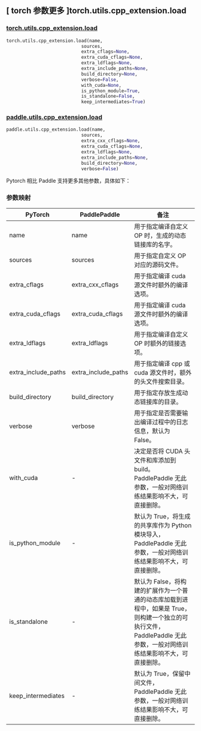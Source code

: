 ## [ torch 参数更多 ]torch.utils.cpp_extension.load
### [torch.utils.cpp_extension.load](https://pytorch.org/docs/stable/cpp_extension.html?highlight=torch+utils+cpp_extension+load#torch.utils.cpp_extension.load)

```python
torch.utils.cpp_extension.load(name,
                            sources,
                            extra_cflags=None,
                            extra_cuda_cflags=None,
                            extra_ldflags=None,
                            extra_include_paths=None,
                            build_directory=None,
                            verbose=False,
                            with_cuda=None,
                            is_python_module=True,
                            is_standalone=False,
                            keep_intermediates=True)
```

### [paddle.utils.cpp_extension.load](https://www.paddlepaddle.org.cn/documentation/docs/zh/api/paddle/utils/cpp_extension/load_cn.html)

```python
paddle.utils.cpp_extension.load(name,
                            sources,
                            extra_cxx_cflags=None,
                            extra_cuda_cflags=None,
                            extra_ldflags=None,
                            extra_include_paths=None,
                            build_directory=None,
                            verbose=False)
```

Pytorch 相比 Paddle 支持更多其他参数，具体如下：
### 参数映射
| PyTorch                     | PaddlePaddle            | 备注                                                   |
| -------------               | ------------            | ------------------------------------------------------ |
| name                        | name                    |  用于指定编译自定义 OP 时，生成的动态链接库的名字。                                    |
| sources                     | sources                 |   用于指定自定义 OP 对应的源码文件。                           |
| extra_cflags          | extra_cxx_cflags        |   用于指定编译 cuda 源文件时额外的编译选项。          |
| extra_cuda_cflags          | extra_cuda_cflags    |         用于指定编译 cuda 源文件时额外的编译选项。                      |
| extra_ldflags                 |extra_ldflags         |  用于指定编译自定义 OP 时额外的链接选项。                                 |
| extra_include_paths    | extra_include_paths   |  用于指定编译 cpp 或 cuda 源文件时，额外的头文件搜索目录。                               |
| build_directory       | build_directory       |    用于指定存放生成动态链接库的目录。                                    |
| verbose                 | verbose             | 用于指定是否需要输出编译过程中的日志信息，默认为 False。   |
| with_cuda                 | -                          | 决定是否将 CUDA 头文件和库添加到 build。 PaddlePaddle 无此参数，一般对网络训练结果影响不大，可直接删除。 |
| is_python_module          | -                          | 默认为 True，将生成的共享库作为 Python 模块导入，PaddlePaddle 无此参数，一般对网络训练结果影响不大，可直接删除。 |
| is_standalone             | -                          | 默认为 False，将构建的扩展作为一个普通的动态库加载到进程中，如果是 True，则构建一个独立的可执行文件，PaddlePaddle 无此参数，一般对网络训练结果影响不大，可直接删除。|
| keep_intermediates        | -                          | 默认为 True，保留中间文件，PaddlePaddle 无此参数，一般对网络训练结果影响不大，可直接删除。|
